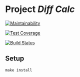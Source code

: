 # Project _Diff Calc_

[![Maintainability](https://api.codeclimate.com/v1/badges/28112cc1510f6a400755/maintainability)](https://codeclimate.com/github/landrail8/project-lvl2-s213/maintainability)

[![Test Coverage](https://api.codeclimate.com/v1/badges/28112cc1510f6a400755/test_coverage)](https://codeclimate.com/github/landrail8/project-lvl2-s213/test_coverage)

[![Build Status](https://travis-ci.org/landrail8/project-lvl2-s213.svg?branch=master)](https://travis-ci.org/landrail8/project-lvl2-s213)

## Setup

```
make install
```
